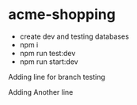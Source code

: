 # acme-shopping

- create dev and testing databases
- npm i
- npm run test:dev
- npm run start:dev

Adding line for branch testing

Adding Another line
